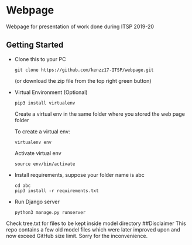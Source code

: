 # Webpage
Webpage for presentation of work done during ITSP 2019-20

## Getting Started

* Clone this to your PC
  ```
  git clone https://github.com/kenzz17-ITSP/webpage.git
  ```
  (or download the zip file from the top right green button)
* Virtual Environment (Optional)
  ```
  pip3 install virtualenv
  ```
  Create a virtual env in the same folder where you stored the web page folder
  
  To create a virtual env:
  ```
  virtualenv env
  ```
  Activate virtual env
  ```
  source env/bin/activate
  ```
  
* Install requirements, suppose your folder name is abc
  ```
  cd abc
  pip3 install -r requirements.txt
  ```
* Run Django server
  ```
  python3 manage.py runserver
  ```
Check tree.txt for files to be kept inside model directory
##Disclaimer
This repo contains a few old model files which were later improved upon and now exceed GitHub size limit. Sorry for the inconvenience.
